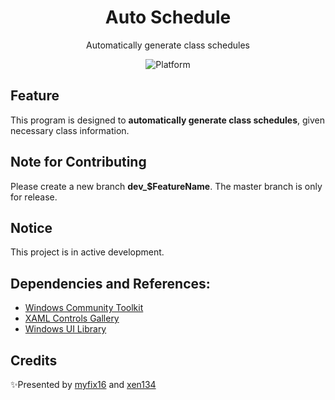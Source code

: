 ﻿<h1 align="center">
  Auto Schedule
</h1>
<p align="center">
  Automatically generate class schedules
</p>
<p align="center">
  <a style="text-decoration:none">
    <img src="https://img.shields.io/badge/platform-windows%2010%20%7C%20uwp-yellow.svg?style=flat-square" alt="Platform" />
  </a>
</p>

## Feature
This program is designed to **automatically generate class schedules**, given necessary class information.
## Note for Contributing
Please create a new branch **dev_$FeatureName**. The master branch is only for release.
## Notice
This project is in active development.
## Dependencies and References:
* [Windows Community Toolkit](https://github.com/windows-toolkit/WindowsCommunityToolkit)
* [XAML Controls Gallery](https://github.com/microsoft/Xaml-Controls-Gallery)
* [Windows UI Library](https://github.com/Microsoft/microsoft-ui-xaml)
## Credits 
✨Presented by [myfix16](https://github.com/myfix16) and [xen134](https://github.com/134ARG) 